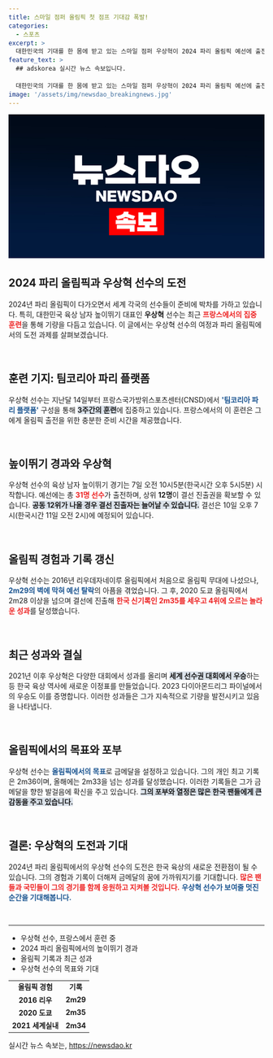 ```yaml
---
title: 스마일 점퍼 올림픽 첫 점프 기대감 폭발!
categories:
  - 스포츠
excerpt: >
  대한민국의 기대를 한 몸에 받고 있는 스마일 점퍼 우상혁이 2024 파리 올림픽 예선에 출전한다! 2ｍ36의 개인 기록을 보유한 그는 한국 육상의 전설로 거듭날 준비가 됐다. 클릭해서 그의 도전을 응원하세요!
feature_text: >
  ## adskorea 실시간 뉴스 속보입니다.

  대한민국의 기대를 한 몸에 받고 있는 스마일 점퍼 우상혁이 2024 파리 올림픽 예선에 출전한다! 2ｍ36의 개인 기록을 보유한 그는 한국 육상의 전설로 거듭날 준비가 됐다. 클릭해서 그의 도전을 응원하세요!
image: '/assets/img/newsdao_breakingnews.jpg'
---
```


<p><img src="/assets/img/newsdao_breakingnews.jpg" alt="adskorea 속보" /></p>

<h2 data-ke-size="size26">2024 파리 올림픽과 우상혁 선수의 도전</h2>

<p data-ke-size="size16">2024년 파리 올림픽이 다가오면서 세계 각국의 선수들이 준비에 박차를 가하고 있습니다. 특히, 대한민국 육상 남자 높이뛰기 대표인 <b>우상혁</b> 선수는 최근 <b><span style="color: #ee2323;">프랑스에서의 집중 훈련</span></b>을 통해 기량을 다듬고 있습니다. 이 글에서는 우상혁 선수의 여정과 파리 올림픽에서의 도전 과제를 살펴보겠습니다.</p>

<p data-ke-size="size16">&nbsp;</p>

<h2 data-ke-size="size26">훈련 기지: 팀코리아 파리 플랫폼</h2>

<p data-ke-size="size16">우상혁 선수는 지난달 14일부터 프랑스국가방위스포츠센터(CNSD)에서 <b><span style="color: #1a5490;">'팀코리아 파리 플랫폼'</span></b> 구성을 통해 <b><span style="background-color: #21538527;">3주간의 훈련</span></b>에 집중하고 있습니다. 프랑스에서의 이 훈련은 그에게 올림픽 출전을 위한 충분한 준비 시간을 제공했습니다.</p>

<p data-ke-size="size16">&nbsp;</p>

<h2 data-ke-size="size26">높이뛰기 경과와 우상혁</h2>

<p data-ke-size="size16">우상혁 선수의 육상 남자 높이뛰기 경기는 7일 오전 10시5분(한국시간 오후 5시5분) 시작합니다. 예선에는 총 <b><span style="color: #ee2323;">31명 선수</span></b>가 출전하며, 상위 <b>12명</b>이 결선 진출권을 확보할 수 있습니다. <b><span style="background-color: #21538527;">공동 12위가 나올 경우 결선 진출자는 늘어날 수 있습니다.</span></b> 결선은 10일 오후 7시(한국시간 11일 오전 2시)에 예정되어 있습니다.</p>

<p data-ke-size="size16">&nbsp;</p>

<h2 data-ke-size="size26">올림픽 경험과 기록 갱신</h2>

<p data-ke-size="size16">우상혁 선수는 2016년 리우데자네이루 올림픽에서 처음으로 올림픽 무대에 나섰으나, <b><span style="color: #1a5490;">2m29의 벽에 막혀 예선 탈락</span></b>의 아픔을 겪었습니다. 그 후, 2020 도쿄 올림픽에서 2m28 이상을 넘으며 결선에 진출해 <b><span style="color: #ee2323;">한국 신기록인 2m35를 세우고 4위에 오르는 놀라운 성과</span></b>를 달성했습니다.</p>

<p data-ke-size="size16">&nbsp;</p>

<h2 data-ke-size="size26">최근 성과와 결실</h2>

<p data-ke-size="size16">2021년 이후 우상혁은 다양한 대회에서 성과를 올리며 <b><span style="background-color: #21538527;">세계 선수권 대회에서 우승</span></b>하는 등 한국 육상 역사에 새로운 이정표를 만들었습니다. 2023 다이아몬드리그 파이널에서의 우승도 이를 증명합니다. 이러한 성과들은 그가 지속적으로 기량을 발전시키고 있음을 나타냅니다.</p>

<p data-ke-size="size16">&nbsp;</p>

<h2 data-ke-size="size26">올림픽에서의 목표와 포부</h2>

<p data-ke-size="size16">우상혁 선수는 <b><span style="color: #1a5490;">올림픽에서의 목표</span></b>로 금메달을 설정하고 있습니다. 그의 개인 최고 기록은 2m36이며, 올해에는 2m33을 넘는 성과를 달성했습니다. 이러한 기록들은 그가 금메달을 향한 발걸음에 확신을 주고 있습니다. <b><span style="background-color: #21538527;">그의 포부와 열정은 많은 한국 팬들에게 큰 감동을 주고 있습니다.</span></b></p>

<p data-ke-size="size16">&nbsp;</p>

<h2 data-ke-size="size26">결론: 우상혁의 도전과 기대</h2>

<p data-ke-size="size16">2024년 파리 올림픽에서의 우상혁 선수의 도전은 한국 육상의 새로운 전환점이 될 수 있습니다. 그의 경험과 기록이 더해져 금메달의 꿈에 가까워지기를 기대합니다. <b><span style="color: #ee2323;">많은 팬들과 국민들이 그의 경기를 함께 응원하고 지켜볼 것입니다.</span></b> <b><span style="color: #1a5490;">우상혁 선수가 보여줄 멋진 순간을 기대해봅니다.</span></b></p>

<p data-ke-size="size16">&nbsp;</p>

<hr>

<ul>
    <li>우상혁 선수, 프랑스에서 훈련 중</li>
    <li>2024 파리 올림픽에서의 높이뛰기 경과</li>
    <li>올림픽 기록과 최근 성과</li>
    <li>우상혁 선수의 목표와 기대</li>
</ul>

<table>
    <tr>
        <td style="text-align: center; height: 17px;"><b>올림픽 경험</b></td>
        <td style="text-align: center; height: 17px;"><b>기록</b></td>
    </tr>
    <tr>
        <td style="text-align: center; height: 17px;"><b>2016 리우</b></td>
        <td style="text-align: center; height: 17px;"><b>2m29</b></td>
    </tr>
    <tr>
        <td style="text-align: center; height: 17px;"><b>2020 도쿄</b></td>
        <td style="text-align: center; height: 17px;"><b>2m35</b></td>
    </tr>
    <tr>
        <td style="text-align: center; height: 17px;"><b>2021 세계실내</b></td>
        <td style="text-align: center; height: 17px;"><b>2m34</b></td>
    </tr>
</table>
실시간 뉴스 속보는, <a href="https://newsdao.kr" rel="dofollow">https://newsdao.kr</a>


